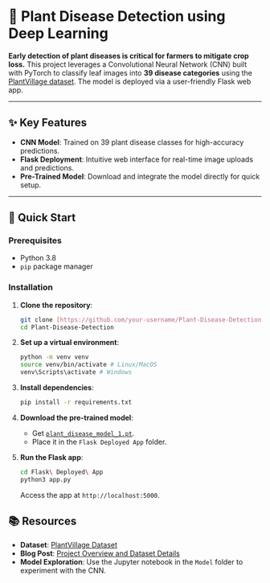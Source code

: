 # 🌱 Plant Disease Detection using Deep Learning

**Early detection of plant diseases is critical for farmers to mitigate crop loss.** This project leverages a Convolutional Neural Network (CNN) built with PyTorch to classify leaf images into **39 disease categories** using the [PlantVillage dataset](https://plantvillage.psu.edu/). The model is deployed via a user-friendly Flask web app.

---

## ✨ Key Features

-   **CNN Model**: Trained on 39 plant disease classes for high-accuracy predictions.
-   **Flask Deployment**: Intuitive web interface for real-time image uploads and predictions.
-   **Pre-Trained Model**: Download and integrate the model directly for quick setup.

---

## 🚀 Quick Start

### Prerequisites

-   Python 3.8
-   `pip` package manager

### Installation

1.  **Clone the repository**:

    ```bash
    git clone [https://github.com/your-username/Plant-Disease-Detection.git](https://github.com/your-username/Plant-Disease-Detection.git)
    cd Plant-Disease-Detection
    ```

2.  **Set up a virtual environment**:

    ```bash
    python -m venv venv
    source venv/bin/activate # Linux/MacOS
    venv\Scripts\activate # Windows
    ```

3.  **Install dependencies**:

    ```bash
    pip install -r requirements.txt
    ```

4.  **Download the pre-trained model**:

    -   Get [`plant_disease_model_1.pt`](https://drive.google.com/file/d/1moSLVuAevmCgSiBsYWbi1ueJIXXRzlrG/view?usp=sharing).
    -   Place it in the `Flask Deployed App` folder.

5.  **Run the Flask app**:

    ```bash
    cd Flask\ Deployed\ App
    python3 app.py
    ```

    Access the app at `http://localhost:5000`.



## 📚 Resources

-   **Dataset**: [PlantVillage Dataset](https://plantvillage.psu.edu/)
-   **Blog Post**: [Project Overview and Dataset Details](your-blog-link-here)
-   **Model Exploration**: Use the Jupyter notebook in the `Model` folder to experiment with the CNN.

